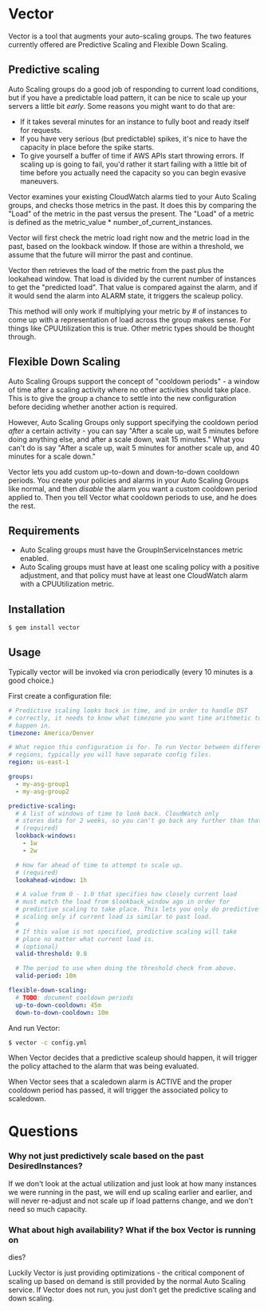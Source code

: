 # Vector

Vector is a tool that augments your auto-scaling groups. The two
features currently offered are Predictive Scaling and Flexible Down
Scaling.

## Predictive scaling

Auto Scaling groups do a good job of responding to current
load conditions, but if you have a predictable load pattern,
it can be nice to scale up your servers a little bit *early*.
Some reasons you might want to do that are:

 * If it takes several minutes for an instance to fully boot
   and ready itself for requests.
 * If you have very serious (but predictable) spikes,
   it's nice to have the capacity in place before the spike
   starts.
 * To give yourself a buffer of time if AWS APIs start
   throwing errors. If scaling up is going to fail, you'd
   rather it start failing with a little bit of time before
   you actually need the capacity so you can begin evasive maneuvers.

Vector examines your existing CloudWatch alarms tied to your Auto
Scaling groups, and checks those metrics in the past. It does this by
comparing the "Load" of the metric in the past versus the present. The
"Load" of a metric is defined as the metric_value *
number_of_current_instances.

Vector will first check the metric load right now and the metric load in
the past, based on the lookback window. If those are within a threshold,
we assume that the future will mirror the past and continue.

Vector then retrieves the load of the metric from the past plus the
lookahead window. That load is divided by the current number of
instances to get the "predicted load". That value is compared against
the alarm, and if it would send the alarm into ALARM state, it triggers
the scaleup policy.

This method will only work if multiplying your metric by # of instances
to come up with a representation of load across the group makes sense.
For things like CPUUtilization this is true. Other metric types should
be thought through.

## Flexible Down Scaling

Auto Scaling Groups support the concept of "cooldown periods" - a window
of time after a scaling activity where no other activities should take
place. This is to give the group a chance to settle into the new
configuration before deciding whether another action is required.

However, Auto Scaling Groups only support specifying the cooldown period
*after* a certain activity - you can say "After a scale up, wait 5
minutes before doing anything else, and after a scale down, wait 15
minutes." What you can't do is say "After a scale up, wait 5 minutes for
another scale up, and 40 minutes for a scale down."

Vector lets you add custom up-to-down and down-to-down cooldown periods.
You create your policies and alarms in your Auto Scaling Groups like
normal, and then *disable* the alarm you want a custom cooldown period
applied to. Then you tell Vector what cooldown periods to use, and he
does the rest.

## Requirements

 * Auto Scaling groups must have the GroupInServiceInstances metric
   enabled.
 * Auto Scaling groups must have at least one scaling policy with a
   positive adjustment, and that policy must have at least one
   CloudWatch alarm with a CPUUtilization metric.

## Installation

```bash
$ gem install vector
```

## Usage

Typically vector will be invoked via cron periodically (every 10 minutes
is a good choice.)

First create a configuration file:

```yaml
# Predictive scaling looks back in time, and in order to handle DST
# correctly, it needs to know what timezone you want time arithmetic to
# happen in.
timezone: America/Denver

# What region this configuration is for. To run Vector between different
# regions, typically you will have separate config files.
region: us-east-1

groups:
  - my-asg-group1
  - my-asg-group2

predictive-scaling:
  # A list of windows of time to look back. CloudWatch only
  # stores data for 2 weeks, so you can't go back any further than that.
  # (required)
  lookback-windows:
    - 1w
    - 2w

  # How far ahead of time to attempt to scale up.
  # (required)
  lookahead-window: 1h

  # A value from 0 - 1.0 that specifies how closely current load
  # must match the load from $lookback_window ago in order for
  # predictive scaling to take place. This lets you only do predictive
  # scaling only if current load is similar to past load.
  # 
  # If this value is not specified, predictive scaling will take
  # place no matter what current load is.
  # (optional)
  valid-threshold: 0.8

  # The period to use when doing the threshold check from above.
  valid-period: 10m

flexible-down-scaling:
  # TODO: document cooldown periods
  up-to-down-cooldown: 45m
  down-to-down-cooldown: 10m
```

And run Vector:

```bash
$ vector -c config.yml
```

When Vector decides that a predictive scaleup should happen, it will
trigger the policy attached to the alarm that was being evaluated.

When Vector sees that a scaledown alarm is ACTIVE and the proper
cooldown period has passed, it will trigger the associated policy to
scaledown.

# Questions

### Why not just predictively scale based on the past DesiredInstances?

If we don't look at the actual utilization and just look
at how many instances we were running in the past, we will end up
scaling earlier and earlier, and will never re-adjust and not scale up
if load patterns change, and we don't need so much capacity.

### What about high availability? What if the box Vector is running on
 dies?

Luckily Vector is just providing optimizations - the critical component
of scaling up based on demand is still provided by the normal Auto
Scaling service. If Vector does not run, you just don't get the
predictive scaling and down scaling.


